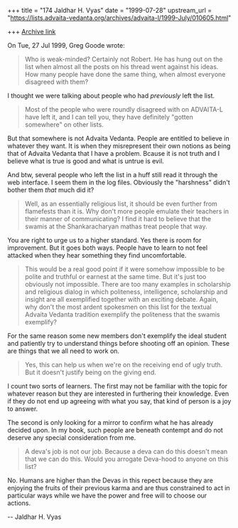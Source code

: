 +++
title = "174 Jaldhar H. Vyas"
date = "1999-07-28"
upstream_url = "https://lists.advaita-vedanta.org/archives/advaita-l/1999-July/010605.html"

+++
[Archive link](https://lists.advaita-vedanta.org/archives/advaita-l/1999-July/010605.html)

On Tue, 27 Jul 1999, Greg Goode wrote:

> Who is weak-minded?  Certainly not Robert.  He has hung out on the list
> when almost all the posts on his thread went against his ideas.  How many
> people have done the same thing, when almost everyone disagreed with
> them?

I thought we were talking about people who had _previously_ left the list.

> Most of the people who were roundly disagreed with on ADVAITA-L have
> left it, and I can tell you, they have definitely "gotten somewhere" on
> other lists.
>

But that somewhere is not Advaita Vedanta.  People are entitled  to
believe in whatever they want.  It is when they misrepresent their own
notions as being that of Advaita Vedanta that I have a problem.  Bcause it
is not truth and I believe what is true is good and what is untrue is
evil.

And btw, several people who left the list in a huff still read it through
the web interface.  I seem them in the log files.  Obviously the
"harshness" didn't bother them _that_ much did it?

> Well, as an essentially religious list, it should be even further from
> flamefests than it is.  Why don't more people emulate their teachers in
> their manner of communicating?  I find it hard to believe that the swamis
> at the Shankaracharyan mathas treat people that way.
>

You are right to urge us to a higher standard.  Yes there is room for
improvement.  But it goes both ways.  People have to learn to not feel
attacked when they hear something they find uncomfortable.

> This would be a real good point if it were somehow impossible to be polite
> and truthful or earnest at the same time.  But it's just too obviously not
> impossible.  There are too many examples in scholarship and religious
> dialog in which politeness, intelligence, scholarship and insight are all
> exemplified together with an exciting debate.  Again, why don't the most
> ardent spokesmen on this list for the textual Advaita Vedanta tradition
> exemplify the politeness that the swamis exemplify?
>

For the same reason some new members don't exemplify the ideal student and
patiently try to understand things before shooting off an opinion.  These
are things that we all need to work on.

> Yes, this can help us when we're on the receiving end of ugly truth.  But
> it doesn't justify being on the giving end.

I count two sorts of learners.  The first may not be familiar with the
topic for whatever reason but they are interested in furthering their
knowledge.  Even if they do not end up agreeing with what you say, that
kind of person is a joy to answer.

The second is only looking for a mirror to confirm what he has already
decided upon.   In my book, such people are beneath contempt and do not
deserve any special consideration from me.


> A deva's job is not our
> job.  Because a deva can do this doesn't mean that we can do this.  Would
> you arrogate Deva-hood to anyone on this list?
>

No.  Humans are higher than the Devas in this repect because they are
enjoying the fruits of their previous karma and are thus constrained to
act in particular ways while we have the power and free will to choose our
actions.

--
Jaldhar H. Vyas <jaldhar at braincells.com>

